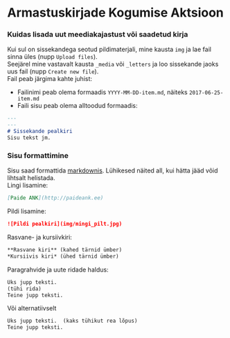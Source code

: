 # Armastuskirjade Kogumise Aktsioon

### Kuidas lisada uut meediakajastust või saadetud kirja
Kui sul on sissekandega seotud pildimaterjali, mine kausta `img` ja lae fail sinna üles (nupp `Upload files`).  
Seejärel mine vastavalt kausta `_media` või `_letters` ja loo sissekande jaoks uus fail (nupp `Create new file`).  
Fail peab järgima kahte juhist:
 * Failinimi peab olema formaadis `YYYY-MM-DD-item.md`, näiteks `2017-06-25-item.md`
 * Faili sisu peab olema alltoodud formaadis:

```markdown
---
---
# Sissekande pealkiri
Sisu tekst jm.
```

### Sisu formattimine
Sisu saad formattida [markdownis](https://github.com/adam-p/markdown-here/wiki/Markdown-Cheatsheet). Lühikesed näited all, kui hätta jääd võid lihtsalt helistada.    
Lingi lisamine:
```markdown
[Paide ANK](http://paideank.ee)
```
Pildi lisamine:
```markdown
![Pildi pealkiri](img/mingi_pilt.jpg)
```
Rasvane- ja kursiivkiri:
```markdown
**Rasvane kiri** (kahed tärnid ümber)
*Kursiivis kiri* (ühed tärnid ümber)
```
Paragrahvide ja uute ridade haldus:
```markdown
Üks jupp teksti.
(tühi rida)
Teine jupp teksti.
```
Või alternatiivselt
```markdown
Üks jupp teksti.  (kaks tühikut rea lõpus)
Teine jupp teksti.
```